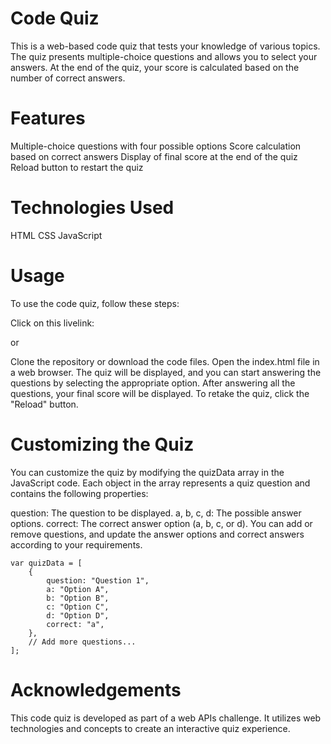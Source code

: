 # Code Quiz

This is a web-based code quiz that tests your knowledge of various topics. The quiz presents multiple-choice questions and allows you to select your answers. At the end of the quiz, your score is calculated based on the number of correct answers.

# Features

Multiple-choice questions with four possible options
Score calculation based on correct answers
Display of final score at the end of the quiz
Reload button to restart the quiz

# Technologies Used

HTML
CSS
JavaScript

# Usage
To use the code quiz, follow these steps:

Click on this livelink:

or

Clone the repository or download the code files.
Open the index.html file in a web browser.
The quiz will be displayed, and you can start answering the questions by selecting the appropriate option.
After answering all the questions, your final score will be displayed.
To retake the quiz, click the "Reload" button.

# Customizing the Quiz
You can customize the quiz by modifying the quizData array in the JavaScript code. Each object in the array represents a quiz question and contains the following properties:

question: The question to be displayed.
a, b, c, d: The possible answer options.
correct: The correct answer option (a, b, c, or d).
You can add or remove questions, and update the answer options and correct answers according to your requirements.

```
var quizData = [
    {
        question: "Question 1",
        a: "Option A",
        b: "Option B",
        c: "Option C",
        d: "Option D",
        correct: "a",
    },
    // Add more questions...
];
```

# Acknowledgements
This code quiz is developed as part of a web APIs challenge. It utilizes web technologies and concepts to create an interactive quiz experience.